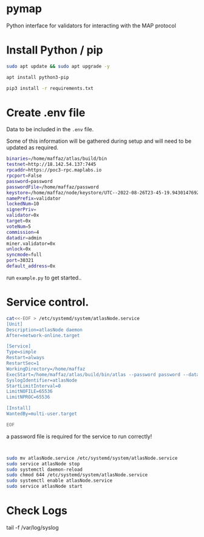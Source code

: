 # pymap

Python interface for validators for interacting with the MAP protocol

# Install Python / pip

```bash
sudo apt update && sudo apt upgrade -y

apt install python3-pip

pip3 install -r requirements.txt
```

# Create .env file

Data to be included in the `.env` file.  

Some of this information will be gathered during setup and will need to be updated as required.


```bash
binaries=/home/maffaz/atlas/build/bin
testnet=http://18.142.54.137:7445
rpcaddr=https://poc3-rpc.maplabs.io
rpcport=False
password=password
passwordFile=/home/maffaz/password
keystore=/home/maffaz/node/keystore/UTC--2022-08-26T23-45-19.943014769Z--1234567890abcdef123456
namePrefix=validator
lockedNum=10
signerPriv=
validator=0x
target=0x
voteNum=5
commission=4
datadir=admin
miner.validator=0x
unlock=0x
syncmode=full
port=30321
default_address=0x

```

run `example.py` to get started..


# Service control.

```bash
cat<<-EOF > /etc/systemd/system/atlasNode.service
[Unit]
Description=atlasNode daemon
After=network-online.target

[Service]
Type=simple
Restart=always
RestartSec=1
WorkingDirectory=/home/maffaz
ExecStart=/home/maffaz/atlas/build/bin/atlas --password password --datadir /home/maffaz/node --syncmode full --port 30321 --mine --miner.validator 0x53d923e76645f7d91e1f27d08339937f5aefcb62  --unlock 0x53d923e76645f7d91e1f27d08339937f5aefcb62
SyslogIdentifier=atlasNode
StartLimitInterval=0
LimitNOFILE=65536
LimitNPROC=65536

[Install]
WantedBy=multi-user.target

EOF

```

a password file is required for the service to run correctly!


```bash


sudo mv atlasNode.service /etc/systemd/system/atlasNode.service
sudo service atlasNode stop
sudo systemctl daemon-reload 
sudo chmod 644 /etc/systemd/system/atlasNode.service
sudo systemctl enable atlasNode.service
sudo service atlasNode start

```
 
# Check Logs
tail -f /var/log/syslog


